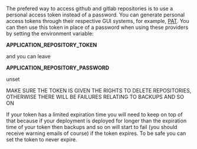 The prefered way to access github and gitlab repositories is to use a personal access token instead of a password. 
You can generate personal access tokens through their respective GUI systems, for example, [PAT](https://www.github.com/settings/tokens).
You can then use this token in place of a password when using these providers by setting the environment variable:  

**APPLICATION_REPOSITORY_TOKEN**

and you can leave 

**APPLICATION_REPOSITORY_PASSWORD**  

unset  

MAKE SURE THE TOKEN IS GIVEN THE RIGHTS TO DELETE REPOSITORIES, OTHERWISE THERE WILL BE FAILURES RELATING TO BACKUPS AND SO ON   

If your token has a limited expiration time you will need to keep on top of that because if your deployment is deployed for longer than the expiration time of your token then backups and so on will start to fail (you should receive warning emails of course) if the token expires. To be safe you can set the token to never expire. 
